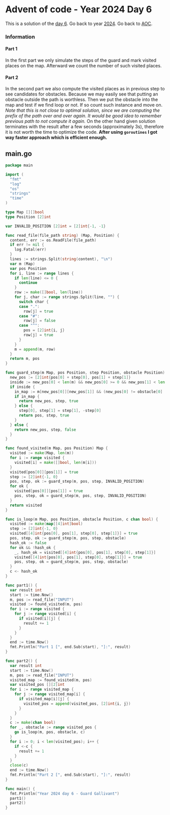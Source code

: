 # Advent of code - Year 2024 Day 6

This is a solution of the [day 6](https://adventofcode.com/2024/day/6). Go back to year [2024](2024.md). Go back to [AOC](../adventofcode.md).

### Information

#### Part 1

In the first part we only simulate the steps of the guard and mark visited places on the map. Afterward we count the number of such visited places.

#### Part 2

In the second part we also compute the visited places as in previous step to see candidates for obstacles. Because we may easily see that putting an obstacle outside the path is worthless. Then we put the obstacle into the map and test if we find loop or not. If so count such instance and move on. *Note that this is not close to optimal solution, since we are computing the prefix of the path over and over again. It would be good idea to remember previous path to not compute it again.* On the other hand given solution terminates with the result after a few seconds (approximately 3s), therefore it is not worth the time to optimize the code. **After using `goroutines` I got way faster approach which is efficient enough.**

## main.go

```go
package main

import (
  "fmt"
  "log"
  "os"
  "strings"
  "time"
)

type Map [][]bool
type Position [2]int

var INVALID_POSITION [2]int = [2]int{-1, -1}

func read_file(file_path string) (Map, Position) {
  content, err := os.ReadFile(file_path)
  if err != nil {
    log.Fatal(err)
  }
  lines := strings.Split(string(content), "\n")
  var m (Map)
  var pos Position
  for i, line := range lines {
    if len(line) <= 0 {
      continue
    }
    row := make([]bool, len(line))
    for j, char := range strings.Split(line, "") {
      switch char {
      case ".":
        row[j] = true
      case "#":
        row[j] = false
      case "^":
        pos = [2]int{i, j}
        row[j] = true
      }
    }
    m = append(m, row)
  }
  return m, pos
}

func guard_step(m Map, pos Position, step Position, obstacle Position) (Position, Position, bool) {
  new_pos := [2]int{pos[0] + step[0], pos[1] + step[1]}
  inside := new_pos[0] < len(m) && new_pos[0] >= 0 && new_pos[1] < len(m[0]) && new_pos[1] >= 0
  if inside {
    in_map := m[new_pos[0]][new_pos[1]] && (new_pos[0] != obstacle[0] || new_pos[1] != obstacle[1])
    if in_map {
      return new_pos, step, true
    } else {
      step[0], step[1] = step[1], -step[0]
      return pos, step, true
    }
  } else {
    return new_pos, step, false
  }
}

func found_visited(m Map, pos Position) Map {
  visited := make(Map, len(m))
  for i := range visited {
    visited[i] = make([]bool, len(m[i]))
  }
  visited[pos[0]][pos[1]] = true
  step := [2]int{-1, 0}
  pos, step, ok := guard_step(m, pos, step, INVALID_POSITION)
  for ok {
    visited[pos[0]][pos[1]] = true
    pos, step, ok = guard_step(m, pos, step, INVALID_POSITION)
  }
  return visited
}

func is_loop(m Map, pos Position, obstacle Position, c chan bool) {
  visited := make(map[[4]int]bool)
  step := [2]int{-1, 0}
  visited[[4]int{pos[0], pos[1], step[0], step[1]}] = true
  pos, step, ok := guard_step(m, pos, step, obstacle)
  hash_ok := false
  for ok && !hash_ok {
    _, hash_ok = visited[[4]int{pos[0], pos[1], step[0], step[1]}]
    visited[[4]int{pos[0], pos[1], step[0], step[1]}] = true
    pos, step, ok = guard_step(m, pos, step, obstacle)
  }
  c <- hash_ok
}

func part1() {
  var result int
  start := time.Now()
  m, pos := read_file("INPUT")
  visited := found_visited(m, pos)
  for i := range visited {
    for j := range visited[i] {
      if visited[i][j] {
        result += 1
      }
    }
  }
  end := time.Now()
  fmt.Println("Part 1 [", end.Sub(start), "]:", result)
}

func part2() {
  var result int
  start := time.Now()
  m, pos := read_file("INPUT")
  visited_map := found_visited(m, pos)
  var visited_pos [][2]int
  for i := range visited_map {
    for j := range visited_map[i] {
      if visited_map[i][j] {
        visited_pos = append(visited_pos, [2]int{i, j})
      }
    }
  }
  c := make(chan bool)
  for _, obstacle := range visited_pos {
    go is_loop(m, pos, obstacle, c)
  }
  for i := 0; i < len(visited_pos); i++ {
    if <-c {
      result += 1
    }
  }
  close(c)
  end := time.Now()
  fmt.Println("Part 2 [", end.Sub(start), "]:", result)
}

func main() {
  fmt.Println("Year 2024 day 6 - Guard Gallivant")
  part1()
  part2()
}
```

